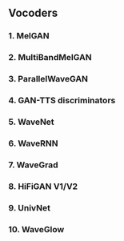 
## Vocoders

### 1. MelGAN


### 2. MultiBandMelGAN


### 3. ParallelWaveGAN



### 4. GAN-TTS discriminators


### 5. WaveNet


### 6. WaveRNN


### 7. WaveGrad


### 8. HiFiGAN V1/V2



### 9. UnivNet


### 10. WaveGlow


